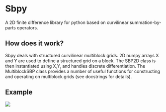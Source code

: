 # Sbpy
A 2D finite difference library for python based on curvilinear summation-by-parts operators.

## How does it work?
Sbpy deals with structured curvilinear multiblock grids. 2D numpy arrays X and Y are used to define a structured grid on a block. The SBP2D class is then instantiated using X,Y, and handles discrete differentiation. The MultiblockSBP class provides a number of useful functions for constructing and operating on multiblock grids (see docstrings for details).

## Example
![](sbpy/demo/animation.gif)
